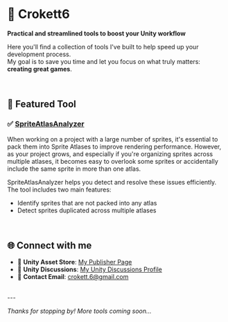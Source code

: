 # 🐽 Crokett6

**Practical and streamlined tools to boost your Unity workflow**

Here you'll find a collection of tools I've built to help speed up your development process.  
My goal is to save you time and let you focus on what truly matters: **creating great games**.

<br>

## 🎯 Featured Tool

### ✅ [SpriteAtlasAnalyzer](https://assetstore.unity.com/packages/slug/327790)  
When working on a project with a large number of sprites, it's essential to pack them into Sprite Atlases to improve rendering performance. However, as your project grows, and especially if you're organizing sprites across multiple atlases, it becomes easy to overlook some sprites or accidentally include the same sprite in more than one atlas.

SpriteAtlasAnalyzer helps you detect and resolve these issues efficiently.<br>
The tool includes two main features:
- Identify sprites that are not packed into any atlas  
- Detect sprites duplicated across multiple atlases

<br>

## 🌐 Connect with me

- 🧰 **Unity Asset Store**: [My Publisher Page](https://assetstore.unity.com/publishers/120618)  
- 💬 **Unity Discussions**: [My Unity Discussions Profile](https://discussions.unity.com/u/crokett/summary)  
- 📧 **Contact Email**: [crokett.6@gmail.com](mailto:crokett.6@gmail.com)

<br>
---

_Thanks for stopping by! More tools coming soon..._
